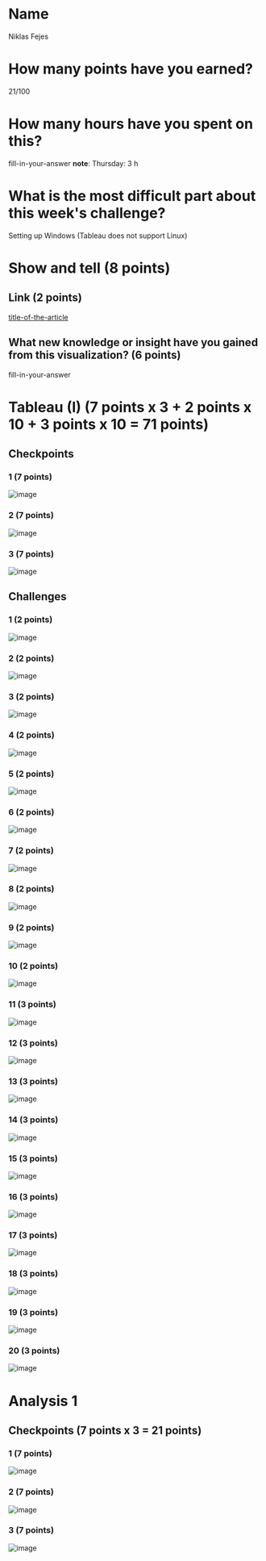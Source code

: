 # Name

Niklas Fejes

# How many points have you earned?

21/100

# How many hours have you spent on this?

fill-in-your-answer
**note**: Thursday: 3 h

# What is the most difficult part about this week's challenge?

Setting up Windows (Tableau does not support Linux)

# Show and tell (8 points)

## Link (2 points)

[title-of-the-article](http://link-to-an-interesting-visualization-involving-a-map)

## What new knowledge or insight have you gained from this visualization? (6 points)

fill-in-your-answer

# Tableau (I) (7 points x 3 + 2 points x 10 + 3 points x 10 = 71 points)

## Checkpoints

### 1 (7 points)

![image](screenshots/tableau/checkpoint0.png?raw=true)

### 2 (7 points)

![image](screenshots/tableau/checkpoint1.png?raw=true)

### 3 (7 points)

![image](screenshots/tableau/checkpoint2.png?raw=true)

## Challenges

### 1 (2 points)

![image](screenshots/tableau/challenge1.png?raw=true)

### 2 (2 points)

![image](screenshots/tableau/challenge2.png?raw=true)

### 3 (2 points)

![image](screenshots/tableau/challenge3.png?raw=true)

### 4 (2 points)

![image](screenshots/tableau/challenge4.png?raw=true)

### 5 (2 points)

![image](screenshots/tableau/challenge5.png?raw=true)

### 6 (2 points)

![image](screenshots/tableau/challenge6.png?raw=true)

### 7 (2 points)

![image](screenshots/tableau/challenge7.png?raw=true)

### 8 (2 points)

![image](screenshots/tableau/challenge8.png?raw=true)

### 9 (2 points)

![image](screenshots/tableau/challenge9.png?raw=true)

### 10 (2 points)

![image](screenshots/tableau/challenge10.png?raw=true)

### 11 (3 points)

![image](screenshots/tableau/challenge11.png?raw=true)

### 12 (3 points)

![image](screenshots/tableau/challenge12.png?raw=true)

### 13 (3 points)

![image](screenshots/tableau/challenge13.png?raw=true)

### 14 (3 points)

![image](screenshots/tableau/challenge14.png?raw=true)

### 15 (3 points)

![image](screenshots/tableau/challenge15.png?raw=true)

### 16 (3 points)

![image](screenshots/tableau/challenge16.png?raw=true)

### 17 (3 points)

![image](screenshots/tableau/challenge17.png?raw=true)

### 18 (3 points)

![image](screenshots/tableau/challenge18.png?raw=true)

### 19 (3 points)

![image](screenshots/tableau/challenge19.png?raw=true)

### 20 (3 points)

![image](screenshots/tableau/challenge20.png?raw=true)


# Analysis 1

## Checkpoints (7 points x 3 = 21 points)

### 1 (7 points)

![image](screenshots/analysis/checkpoint1.png?raw=true)

### 2 (7 points)

![image](screenshots/analysis/checkpoint2.png?raw=true)

### 3 (7 points)

![image](screenshots/analysis/checkpoint3.png?raw=true)
